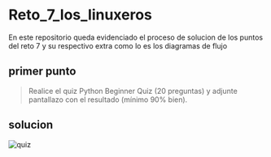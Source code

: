 # Reto_7_los_linuxeros

En este repositorio queda evidenciado el proceso de solucion de los puntos del reto 7 y su respectivo extra como lo es los diagramas de flujo

## **primer punto**

>Realice el quiz Python Beginner Quiz (20 preguntas) y adjunte pantallazo con el resultado (mínimo 90% bien).

## **solucion**

![quiz](https://drive.google.com/file/d/1V7Adjc7F36mIDzsCw3TvYLTRwL5O1zL6/view?usp=share_link)

